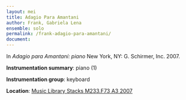 ```yaml
---
layout: mei
title: Adagio Para Amantani
author: Frank, Gabriela Lena
ensemble: solo 
permalink: /frank-adagio-para-amantani/
document: 
---
```


In *Adagio para Amantaní: piano* New York, NY: G. Schirmer, Inc. 2007.

**Instrumentation summary**: piano (1) 

**Instrumentation group**: keyboard 

**Location**: <a href="https://tufts.primo.exlibrisgroup.com/permalink/01TUN_INST/1kc9gia/alma991018415144703851" target="_blank">Music Library Stacks M233.F73 A3 2007</a>